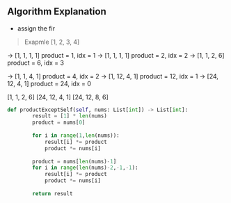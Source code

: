# 
## Algorithm Explanation
- assign the fir

> Exapmle
  [1, 2, 3, 4]

  -> [1, 1, 1, 1] product = 1, idx = 1
  -> [1, 1, 1, 1] product = 2, idx = 2
  -> [1, 1, 2, 6] product = 6, idx = 3


  -> [1, 1, 4, 1] product = 4, idx = 2
  -> [1, 12, 4, 1] product = 12, idx = 1
  -> [24, 12, 4, 1] product = 24, idx = 0


  [1, 1, 2, 6]
  [24, 12, 4, 1]
  [24, 12, 8, 6]

```Python
def productExceptSelf(self, nums: List[int]) -> List[int]:
        result = [1] * len(nums)
        product = nums[0]
        
        for i in range(1,len(nums)):
            result[i] *= product
            product *= nums[i]
            
        product = nums[len(nums)-1]
        for i in range(len(nums)-2,-1,-1):
            result[i] *= product
            product *= nums[i]
            
        return result
```
